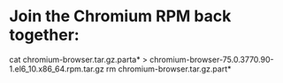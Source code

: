 # Join the Chromium RPM back together:
cat chromium-browser.tar.gz.parta* > chromium-browser-75.0.3770.90-1.el6_10.x86_64.rpm.tar.gz
rm chromium-browser.tar.gz.part*
